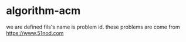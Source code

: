 # algorithm-acm
we are defined fils's name is problem id.
these problems are come from https://www.51nod.com
 
